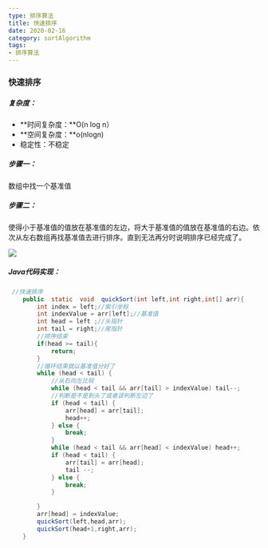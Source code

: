 ```yaml
---
type: 排序算法
title: 快速排序
date: 2020-02-16
category: sortAlgorithm
tags:
- 排序算法
---
```


### 快速排序

##### 复杂度：

- **时间复杂度：**O(n log n）
-  **空间复杂度：**o(nlogn)
- 稳定性：不稳定

##### 步骤一：

数组中找一个基准值

##### 步骤二：

使得小于基准值的值放在基准值的左边，将大于基准值的值放在基准值的右边。依次从左右数组再找基准值去进行排序。直到无法再分时说明排序已经完成了。

![](../../../sources/img/Algorithm/sort/quicksort.png)



##### Java代码实现：

```java
 //快速排序
    public  static  void  quickSort(int left,int right,int[] arr){
        int index = left;//索引坐标
        int indexValue = arr[left];//基准值
        int head = left ;//头指针
        int tail = right;//尾指针
        //排序结束
        if(head >= tail){
            return;
        }
        //循环结束就以基准值分好了
        while (head < tail) {
            //从右向左比较
            while (head < tail && arr[tail] > indexValue) tail--;
            //判断是不是到头了或者该判断左边了
            if (head < tail) {
                arr[head] = arr[tail];
                head++;
            } else {
                break;
            }
            while (head < tail && arr[head] < indexValue) head++;
            if (head < tail) {
                arr[tail] = arr[head];
                tail --;
            } else {
                break;
            }

        }
        arr[head] = indexValue;
        quickSort(left,head,arr);
        quickSort(head+1,right,arr);
    }
```



